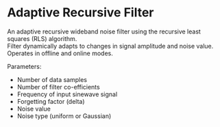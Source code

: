 Adaptive Recursive Filter
=========================

An adaptive recursive wideband noise filter using the recursive least squares (RLS) algorithm.  
Filter dynamically adapts to changes in signal amplitude and noise value.  
Operates in offline and online modes.

Parameters:
* Number of data samples
* Number of filter co-efficients
* Frequency of input sinewave signal
* Forgetting factor (delta)
* Noise value
* Noise type (uniform or Gaussian)

